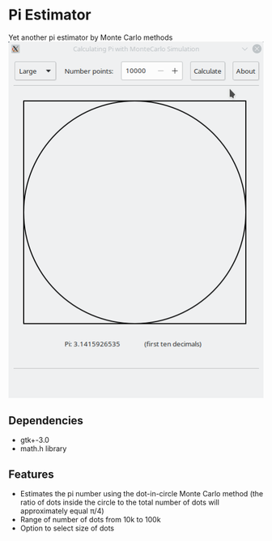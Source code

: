 # Pi Estimator
Yet another pi estimator by Monte Carlo methods
![Alt Text](./assets/pi_estimator.gif)

## Dependencies
- gtk+-3.0
- math.h library

## Features
- Estimates the pi number using the dot-in-circle Monte Carlo method (the ratio of dots inside the circle to the total number of dots will approximately equal π/4)
- Range of number of dots from 10k to 100k
- Option to select size of dots
